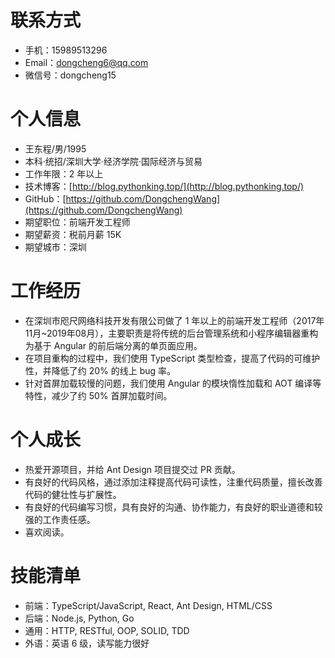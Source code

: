 # 联系方式

- 手机：15989513296
- Email：dongcheng6@qq.com
- 微信号：dongcheng15

# 个人信息

- 王东程/男/1995
- 本科·统招/深圳大学·经济学院·国际经济与贸易
- 工作年限：2 年以上
- 技术博客：[http://blog.pythonking.top/](http://blog.pythonking.top/)
- GitHub：[https://github.com/DongchengWang](https://github.com/DongchengWang)
- 期望职位：前端开发工程师
- 期望薪资：税前月薪 15K
- 期望城市：深圳

# 工作经历

- 在深圳市咫尺网络科技开发有限公司做了 1 年以上的前端开发工程师（2017年11月~2019年08月），主要职责是将传统的后台管理系统和小程序编辑器重构为基于 Angular 的前后端分离的单页面应用。
- 在项目重构的过程中，我们使用 TypeScript 类型检查，提高了代码的可维护性，并降低了约 20% 的线上 bug 率。
- 针对首屏加载较慢的问题，我们使用 Angular 的模块惰性加载和 AOT 编译等特性，减少了约 50% 首屏加载时间。

# 个人成长

- 热爱开源项目，并给 Ant Design 项目提交过 PR 贡献。
- 有良好的代码风格，通过添加注释提高代码可读性，注重代码质量，擅长改善代码的健壮性与扩展性。
- 有良好的代码编写习惯，具有良好的沟通、协作能力，有良好的职业道德和较强的工作责任感。
- 喜欢阅读。

# 技能清单

- 前端：TypeScript/JavaScript, React, Ant Design, HTML/CSS
- 后端：Node.js, Python, Go
- 通用：HTTP, RESTful, OOP, SOLID, TDD
- 外语：英语 6 级，读写能力很好
